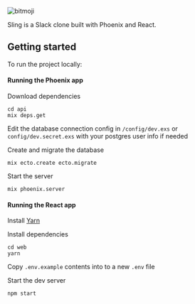 ![bitmoji](https://render.bitstrips.com/v2/cpanel/9e8f7839-cd6d-4222-82fe-4a31d013e2b1-5dd5ae52-a074-4fb4-af60-8374a83964f5-v1.png?transparent=1&palette=1&width=246)

Sling is a Slack clone built with Phoenix and React. 

## Getting started

To run the project locally:

#### Running the Phoenix app

Download dependencies

```
cd api
mix deps.get
```

Edit the database connection config in `/config/dev.exs` or `config/dev.secret.exs`
with your postgres user info if needed

Create and migrate the database

```
mix ecto.create ecto.migrate
```

Start the server

```
mix phoenix.server
```

#### Running the React app

Install [Yarn](https://github.com/yarnpkg/yarn)

Install dependencies

```
cd web
yarn
```

Copy `.env.example` contents into to a new `.env` file

Start the dev server

```
npm start
```
